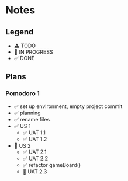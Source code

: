# Notes

## Legend
- ⚠ TODO
- 🚧 IN PROGRESS
- ✅ DONE

## Plans
### Pomodoro 1
- ✅ set up environment, empty project commit
- ✅ planning
- ✅ rename files
- ✅ US 1
    - ✅ UAT 1.1
    - ✅ UAT 1.2
- 🚧 US 2
    - ✅ UAT 2.1
    - ✅ UAT 2.2
    - ✅ refactor gameBoard()
    - 🚧 UAT 2.3